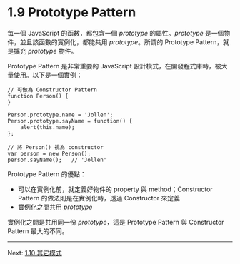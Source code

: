 # 1.9 Prototype Pattern

每一個 JavaScript 的函數，都包含一個 *prototype* 的屬性。*prototype* 是一個物件，並且該函數的實例化，都能共用 *prototype*。所謂的 Prototype Pattern，就是擴充 *prototype* 物件。

Prototype Pattern 是非常重要的 JavaScript 設計模式，在開發程式庫時，被大量使用。以下是一個實例：

~~~~~~~~
// 可做為 Constructor Pattern
function Person() {
}
 
Person.prototype.name = 'Jollen';
Person.prototype.sayName = function() {
	alert(this.name);	
};

// 將 Person() 視為 constructor
var person = new Person();
person.sayName();	// 'Jollen'
~~~~~~~~

Prototype Pattern 的優點：

* 可以在實例化前，就定義好物件的 property 與 method；Constructor Pattern 的做法則是在實例化時，透過 Constructor 來定義
* 實例化之間共用 *prototype*

實例化之間是共用同一份 *prototype*，這是 Prototype Pattern 與 Constructor Pattern 最大的不同。

---

Next: [1.10 其它模式](10-misc.md)
